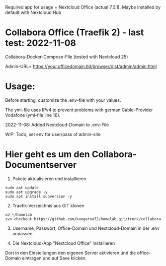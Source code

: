 Required app for usage = Nextcloud Office (actual 7.0.1). Maybe installed by default with Nextcloud Hub

# Collabora Office (Traefik 2) - last test: 2022-11-08

Collabora-Docker-Compose-File (tested with Nextcloud 25)

Admin-URL= https://your.officedomain.tld/browser/dist/admin/admin.html

# Usage:

Before starting, customize the .env-file with your values.

The yml-file uses IPv4 to prevent problems with german Cable-Provider Vodafone (yml-file line 16).

2022-11-08: Added Nextcloud-Domain to .env-File

WIP: Todo, set env for user/pass of admin-site

# Hier geht es um den Collabora-Documentserver


01. Pakete aktualisieren und installieren

```
sudo apt update
sudo apt upgrade -y
sudo apt install subversion -y
```

02. Traefik-Verzeichnis aus GIT klonen

```
cd ~/homelab
svn checkout https://github.com/kangaroo72/homelab.git/trunk/collabora
```

03. Username, Passwort, Office-Domain und Nextcloud-Domain in der .env anpassen


04. Die Nextcloud-App "Nextcloud Office" installieren

Dort in den Einstellungen den eigenen Server aktivieren und die office-Domain eintragen und auf Save klicken.
